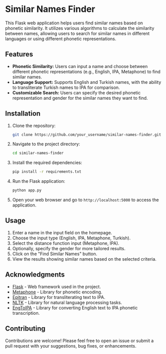 # Similar Names Finder

This Flask web application helps users find similar names based on phonetic similarity. It utilizes various algorithms to calculate the similarity between names, allowing users to search for similar names in different languages or using different phonetic representations.

## Features

- **Phonetic Similarity:** Users can input a name and choose between different phonetic representations (e.g., English, IPA, Metaphone) to find similar names.
- **Language Support:** Supports English and Turkish names, with the ability to transliterate Turkish names to IPA for comparison.
- **Customizable Search:** Users can specify the desired phonetic representation and gender for the similar names they want to find.

## Installation

1. Clone the repository:

   ```bash
   git clone https://github.com/your_username/similar-names-finder.git
   ```

2. Navigate to the project directory:

   ```bash
   cd similar-names-finder
   ```

3. Install the required dependencies:

   ```bash
   pip install -r requirements.txt
   ```

4. Run the Flask application:

   ```bash
   python app.py
   ```

5. Open your web browser and go to `http://localhost:5000` to access the application.

## Usage

1. Enter a name in the input field on the homepage.
2. Choose the input type (English, IPA, Metaphone, Turkish).
3. Select the distance function input (Metaphone, IPA).
4. Optionally, specify the gender for more tailored results.
5. Click on the "Find Similar Names" button.
6. View the results showing similar names based on the selected criteria.

## Acknowledgments

- [Flask](https://flask.palletsprojects.com/) - Web framework used in the project.
- [Metaphone](https://pypi.org/project/Metaphone/) - Library for phonetic encoding.
- [Epitran](https://pypi.org/project/epitran/) - Library for transliterating text to IPA.
- [NLTK](https://www.nltk.org/) - Library for natural language processing tasks.
- [EngToIPA](https://github.com/mphilli/eng_to_ipa) - Library for converting English text to IPA phonetic transcription.

## Contributing

Contributions are welcome! Please feel free to open an issue or submit a pull request with your suggestions, bug fixes, or enhancements.